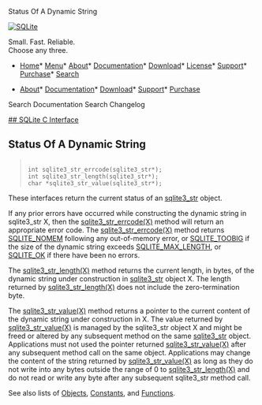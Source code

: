 




Status Of A Dynamic String




[![SQLite](../images/sqlite370_banner.gif)](../index.html)


Small. Fast. Reliable.  
Choose any three.


* [Home](../index.html)* [Menu](javascript:void(0))* [About](../about.html)* [Documentation](../docs.html)* [Download](../download.html)* [License](../copyright.html)* [Support](../support.html)* [Purchase](../prosupport.html)* [Search](javascript:void(0))




* [About](../about.html)* [Documentation](../docs.html)* [Download](../download.html)* [Support](../support.html)* [Purchase](../prosupport.html)






Search Documentation
Search Changelog









[## SQLite C Interface](../c3ref/intro.html)
## Status Of A Dynamic String




> ```
> 
> int sqlite3_str_errcode(sqlite3_str*);
> int sqlite3_str_length(sqlite3_str*);
> char *sqlite3_str_value(sqlite3_str*);
> 
> ```



These interfaces return the current status of an [sqlite3\_str](../c3ref/str.html) object.


If any prior errors have occurred while constructing the dynamic string
in sqlite3\_str X, then the [sqlite3\_str\_errcode(X)](../c3ref/str_errcode.html) method will return
an appropriate error code. The [sqlite3\_str\_errcode(X)](../c3ref/str_errcode.html) method returns
[SQLITE\_NOMEM](../rescode.html#nomem) following any out\-of\-memory error, or
[SQLITE\_TOOBIG](../rescode.html#toobig) if the size of the dynamic string exceeds
[SQLITE\_MAX\_LENGTH](../limits.html#max_length), or [SQLITE\_OK](../rescode.html#ok) if there have been no errors.


The [sqlite3\_str\_length(X)](../c3ref/str_errcode.html) method returns the current length, in bytes,
of the dynamic string under construction in [sqlite3\_str](../c3ref/str.html) object X.
The length returned by [sqlite3\_str\_length(X)](../c3ref/str_errcode.html) does not include the
zero\-termination byte.


The [sqlite3\_str\_value(X)](../c3ref/str_errcode.html) method returns a pointer to the current
content of the dynamic string under construction in X. The value
returned by [sqlite3\_str\_value(X)](../c3ref/str_errcode.html) is managed by the sqlite3\_str object X
and might be freed or altered by any subsequent method on the same
[sqlite3\_str](../c3ref/str.html) object. Applications must not used the pointer returned
[sqlite3\_str\_value(X)](../c3ref/str_errcode.html) after any subsequent method call on the same
object. Applications may change the content of the string returned
by [sqlite3\_str\_value(X)](../c3ref/str_errcode.html) as long as they do not write into any bytes
outside the range of 0 to [sqlite3\_str\_length(X)](../c3ref/str_errcode.html) and do not read or
write any byte after any subsequent sqlite3\_str method call.


See also lists of
 [Objects](../c3ref/objlist.html),
 [Constants](../c3ref/constlist.html), and
 [Functions](../c3ref/funclist.html).


